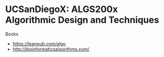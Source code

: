 # UCSanDiegoX: ALGS200x Algorithmic Design and Techniques

Books
* https://leanpub.com/algo
* http://bioinformaticsalgorithms.com/